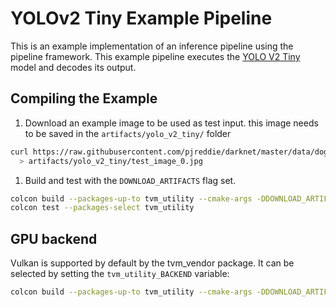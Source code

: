 # YOLOv2 Tiny Example Pipeline

This is an example implementation of an inference pipeline using the pipeline
framework. This example pipeline executes the
[YOLO V2 Tiny](https://pjreddie.com/darknet/yolov2/) model and decodes its
output.

## Compiling the Example

1. Download an example image to be used as test input. this image needs to be
   saved in the `artifacts/yolo_v2_tiny/` folder

```sh
curl https://raw.githubusercontent.com/pjreddie/darknet/master/data/dog.jpg \
  > artifacts/yolo_v2_tiny/test_image_0.jpg
```

1. Build and test with the `DOWNLOAD_ARTIFACTS` flag set.

```sh
colcon build --packages-up-to tvm_utility --cmake-args -DDOWNLOAD_ARTIFACTS=ON
colcon test --packages-select tvm_utility
```

## GPU backend

Vulkan is supported by default by the tvm_vendor package.
It can be selected by setting the `tvm_utility_BACKEND` variable:

```sh
colcon build --packages-up-to tvm_utility --cmake-args -DDOWNLOAD_ARTIFACTS=ON -Dtvm_utility_BACKEND=vulkan
```

